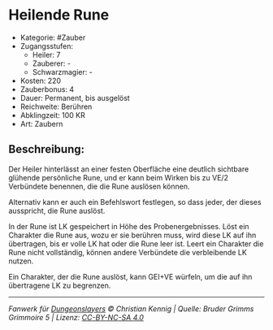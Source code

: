 # Heilende Rune

- Kategorie: #Zauber
- Zugangsstufen:
  - Heiler: 7
  - Zauberer: -
  - Schwarzmagier: -
- Kosten: 220
- Zauberbonus: 4
- Dauer: Permanent, bis ausgelöst
- Reichweite: Berühren
- Abklingzeit: 100 KR
- Art: Zaubern

## Beschreibung:

Der Heiler hinterlässt an einer festen Oberfläche eine deutlich sichtbare glühende persönliche Rune, und er kann beim Wirken bis zu VE/2 Verbündete benennen, die die Rune auslösen können.

Alternativ kann er auch ein Befehlswort festlegen, so dass jeder, der dieses ausspricht, die Rune auslöst.

In der Rune ist LK gespeichert in Höhe des Probenergebnisses. Löst ein Charakter die Rune aus, wozu er sie berühren muss, wird diese LK auf ihn übertragen, bis er volle LK hat oder die Rune leer ist. Leert ein Charakter die Rune nicht vollständig, können andere Verbündete die verbleibende LK nutzen.

Ein Charakter, der die Rune auslöst, kann GEI+VE würfeln, um die auf ihn übertragene LK zu begrenzen.

---

_Fanwerk für [Dungeonslayers](https://www.dungeonslayers.net/) © Christian Kennig | Quelle: Bruder Grimms Grimmoire 5 | Lizenz: [CC-BY-NC-SA 4.0](https://creativecommons.org/licenses/by-nc-sa/4.0/deed.de)_
